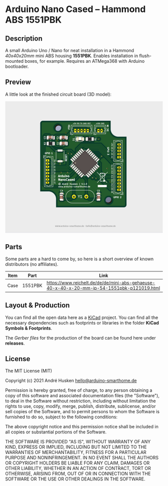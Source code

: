 # Arduino Nano Cased – Hammond ABS 1551PBK

## Description

A small Arduino Uno / Nano for neat installation in a Hammond *40x40x20mm* mini ABS housing **1551PBK**. Enables installation in flush-mounted boxes, for example. Requires an ATMega368 with Arduino bootloader.

## Preview

A little look at the finished circuit board (3D model):

![](https://github.com/ArduinoSmarthomeDe/arduino-nano-cased/blob/main/preview.jpg)

## Parts

Some parts are a hard to come by, so here is a short overview of known distributors (no affiliates).

| Item      | Part                    | Link  |
| --------- |:-----------------------:| ----- |
| Case      | 1551PBK         | https://www.reichelt.de/de/de/mini-abs-gehaeuse-40-x-40-x-20-mm-ip-54-1551pbk-p121019.html |

## Layout & Production 

You can find all the open data here as a [KiCad](http://kicad.github.io) project. You can find all the necessary dependencies such as footprints or libraries in the folder **KiCad Symbols & Footprints**.

The *Gerber files* for the production of the board can be found here under **releases**.

## License

The MIT License (MIT)

Copyright (c) 2021 André Husken hello@arduino-smarthome.de

Permission is hereby granted, free of charge, to any person obtaining a copy of this software and associated documentation files (the "Software"), to deal in the Software without restriction, including without limitation the rights to use, copy, modify, merge, publish, distribute, sublicense, and/or sell copies of the Software, and to permit persons to whom the Software is furnished to do so, subject to the following conditions:

The above copyright notice and this permission notice shall be included in all copies or substantial portions of the Software.

THE SOFTWARE IS PROVIDED "AS IS", WITHOUT WARRANTY OF ANY KIND, EXPRESS OR IMPLIED, INCLUDING BUT NOT LIMITED TO THE WARRANTIES OF MERCHANTABILITY, FITNESS FOR A PARTICULAR PURPOSE AND NONINFRINGEMENT. IN NO EVENT SHALL THE AUTHORS OR COPYRIGHT HOLDERS BE LIABLE FOR ANY CLAIM, DAMAGES OR OTHER LIABILITY, WHETHER IN AN ACTION OF CONTRACT, TORT OR OTHERWISE, ARISING FROM, OUT OF OR IN CONNECTION WITH THE SOFTWARE OR THE USE OR OTHER DEALINGS IN THE SOFTWARE.

